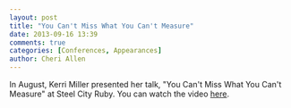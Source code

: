 ```yaml
---
layout: post
title: "You Can't Miss What You Can't Measure"
date: 2013-09-16 13:39
comments: true
categories: [Conferences, Appearances] 
author: Cheri Allen
---
```


In August, Kerri Miller presented her talk, "You Can't Miss What You Can't Measure" at Steel City Ruby. You can watch the video [here](http://steelcityruby.confbots.com/video/72770891).
